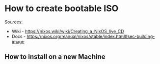 # How to create bootable ISO

Sources:
- Wiki - https://nixos.wiki/wiki/Creating_a_NixOS_live_CD
- Docs - https://nixos.org/manual/nixos/stable/index.html#sec-building-image

## How to install on a new Machine
